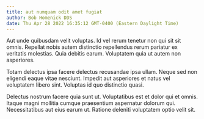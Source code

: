 ```yaml
---
title: aut numquam odit amet fugiat
author: Bob Homenick DDS
date: Thu Apr 28 2022 16:35:12 GMT-0400 (Eastern Daylight Time)
---
```

Aut unde quibusdam velit voluptas. Id vel rerum tenetur non qui sit sit omnis. Repellat nobis autem distinctio repellendus rerum pariatur ex veritatis molestias. Quia debitis earum. Voluptatem quia ut autem non asperiores.

 Totam delectus ipsa facere delectus recusandae ipsa ullam. Neque sed non eligendi eaque vitae nesciunt. Impedit aut asperiores et natus vel voluptatem libero sint. Voluptas id quo distinctio quasi.

 Delectus nostrum facere quia sunt ut. Voluptatibus est et dolor qui et omnis. Itaque magni mollitia cumque praesentium aspernatur dolorum qui. Necessitatibus aut eius earum ut. Ratione deleniti voluptatem optio velit sit.